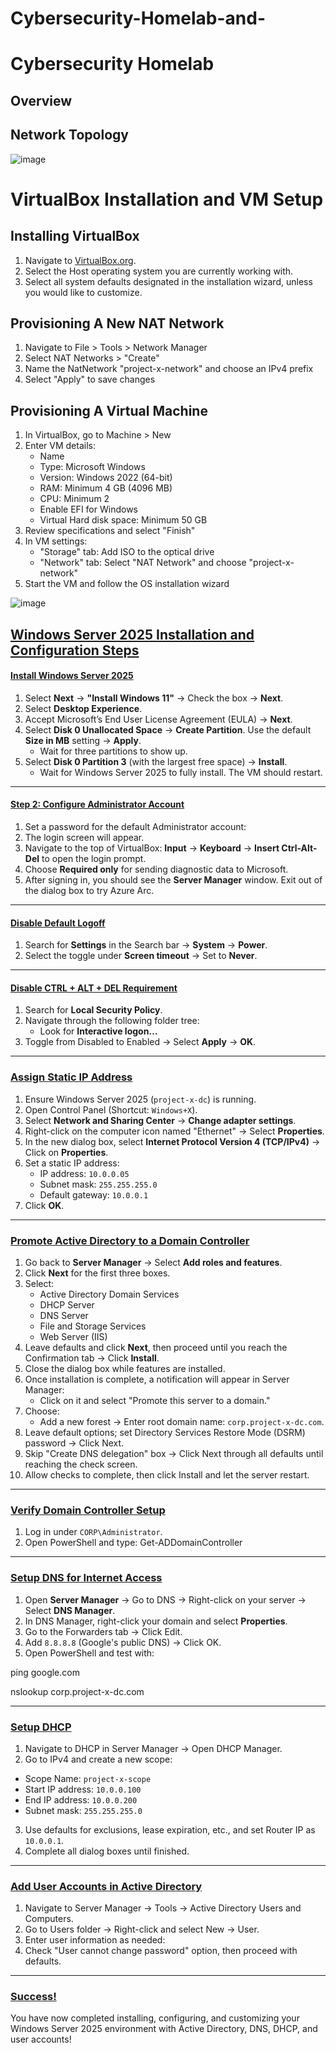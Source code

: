 # Cybersecurity-Homelab-and-

# Cybersecurity Homelab

## Overview

## Network Topology
![image](https://github.com/user-attachments/assets/063666f2-dcaf-4e7d-aec3-8396a018ac47)


# VirtualBox Installation and VM Setup 

## Installing VirtualBox

1. Navigate to [VirtualBox.org](https://www.virtualbox.org/).
2. Select the Host operating system you are currently working with.
3. Select all system defaults designated in the installation wizard, unless you would like to customize.



## Provisioning A New NAT Network

1. Navigate to File > Tools > Network Manager
2. Select NAT Networks > "Create"
3. Name the NatNetwork "project-x-network" and choose an IPv4 prefix
4. Select "Apply" to save changes




## Provisioning A Virtual Machine

1. In VirtualBox, go to Machine > New
2. Enter VM details:
   - Name
   - Type: Microsoft Windows
   - Version: Windows 2022 (64-bit)
   - RAM: Minimum 4 GB (4096 MB)
   - CPU: Minimum 2
   - Enable EFI for Windows
   - Virtual Hard disk space: Minimum 50 GB
3. Review specifications and select "Finish"
4. In VM settings:
   - "Storage" tab: Add ISO to the optical drive
   - "Network" tab: Select "NAT Network" and choose "project-x-network"
5. Start the VM and follow the OS installation wizard


![image](https://github.com/user-attachments/assets/aab9d64c-bd5b-42ce-bd13-aa351c504a0e)









## [Windows Server 2025 Installation and Configuration Steps](pplx://action/followup)

#### [Install Windows Server 2025](pplx://action/followup)
1. Select **Next** → **"Install Windows 11"** → Check the box → **Next**.
2. Select **Desktop Experience**.
3. Accept Microsoft’s End User License Agreement (EULA) → **Next**.
4. Select **Disk 0 Unallocated Space** → **Create Partition**. Use the default **Size in MB** setting → **Apply**.
   - Wait for three partitions to show up.
5. Select **Disk 0 Partition 3** (with the largest free space) → **Install**.
   - Wait for Windows Server 2025 to fully install. The VM should restart.

---

#### [Step 2: Configure Administrator Account](pplx://action/followup)
1. Set a password for the default Administrator account: 
2. The login screen will appear.
3. Navigate to the top of VirtualBox: **Input** → **Keyboard** → **Insert Ctrl-Alt-Del** to open the login prompt.
4. Choose **Required only** for sending diagnostic data to Microsoft.
5. After signing in, you should see the **Server Manager** window. Exit out of the dialog box to try Azure Arc.

---

#### [Disable Default Logoff](pplx://action/followup)
1. Search for **Settings** in the Search bar → **System** → **Power**.
2. Select the toggle under **Screen timeout** → Set to **Never**.

---

#### [Disable CTRL + ALT + DEL Requirement](pplx://action/followup)
1. Search for **Local Security Policy**.
2. Navigate through the following folder tree:
   - Look for **Interactive logon…**
3. Toggle from Disabled to Enabled → Select **Apply** → **OK**.

---

### [Assign Static IP Address](pplx://action/followup)
1. Ensure Windows Server 2025 (`project-x-dc`) is running.
2. Open Control Panel (Shortcut: `Windows+X`).
3. Select **Network and Sharing Center** → **Change adapter settings**.
4. Right-click on the computer icon named "Ethernet" → Select **Properties**.
5. In the new dialog box, select **Internet Protocol Version 4 (TCP/IPv4)** → Click on **Properties**.
6. Set a static IP address:
   - IP address: `10.0.0.05`
   - Subnet mask: `255.255.255.0`
   - Default gateway: `10.0.0.1`
7. Click **OK**.

---

### [Promote Active Directory to a Domain Controller](pplx://action/followup)
1. Go back to **Server Manager** → Select **Add roles and features**.
2. Click **Next** for the first three boxes.
3. Select:
   - Active Directory Domain Services
   - DHCP Server
   - DNS Server
   - File and Storage Services
   - Web Server (IIS)
4. Leave defaults and click **Next**, then proceed until you reach the Confirmation tab → Click **Install**.
5. Close the dialog box while features are installed.
6. Once installation is complete, a notification will appear in Server Manager:
   - Click on it and select "Promote this server to a domain."
7. Choose:
   - Add a new forest → Enter root domain name: `corp.project-x-dc.com`.
8. Leave default options; set Directory Services Restore Mode (DSRM) password → Click Next.
9. Skip "Create DNS delegation" box → Click Next through all defaults until reaching the check screen.
10. Allow checks to complete, then click Install and let the server restart.

---

### [Verify Domain Controller Setup](pplx://action/followup)
1. Log in under `CORP\Administrator`.
2. Open PowerShell and type:
Get-ADDomainController


---

### [Setup DNS for Internet Access](pplx://action/followup)
1. Open **Server Manager** → Go to DNS → Right-click on your server → Select **DNS Manager**.
2. In DNS Manager, right-click your domain and select **Properties**.
3. Go to the Forwarders tab → Click Edit.
4. Add `8.8.8.8` (Google's public DNS) → Click OK.
5. Open PowerShell and test with:

ping google.com


nslookup corp.project-x-dc.com


---

### [Setup DHCP](pplx://action/followup)
1. Navigate to DHCP in Server Manager → Open DHCP Manager.
2. Go to IPv4 and create a new scope:
- Scope Name: `project-x-scope`
- Start IP address: `10.0.0.100`
- End IP address: `10.0.0.200`
- Subnet mask: `255.255.255.0`
3. Use defaults for exclusions, lease expiration, etc., and set Router IP as `10.0.0.1`.
4. Complete all dialog boxes until finished.

---

### [Add User Accounts in Active Directory](pplx://action/followup)
1. Navigate to Server Manager → Tools → Active Directory Users and Computers.
2. Go to Users folder → Right-click and select New → User.
3. Enter user information as needed:
4. Check "User cannot change password" option, then proceed with defaults.

---

### [Success!](pplx://action/followup)
You have now completed installing, configuring, and customizing your Windows Server 2025 environment with Active Directory, DNS, DHCP, and user accounts!
